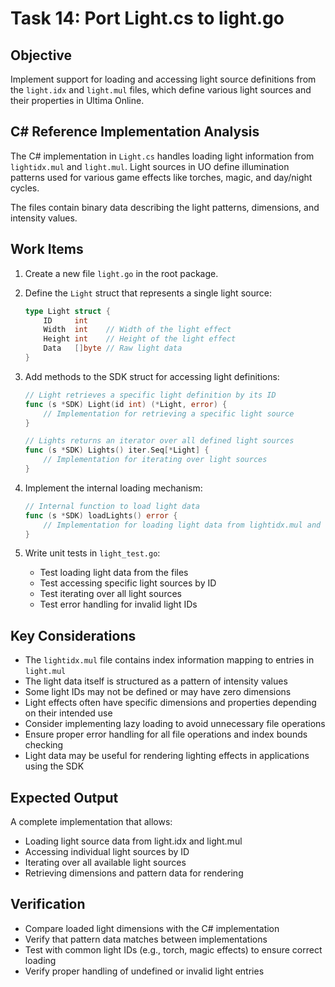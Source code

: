 # Task 14: Port Light.cs to light.go

## Objective
Implement support for loading and accessing light source definitions from the `light.idx` and `light.mul` files, which define various light sources and their properties in Ultima Online.

## C# Reference Implementation Analysis
The C# implementation in `Light.cs` handles loading light information from `lightidx.mul` and `light.mul`. Light sources in UO define illumination patterns used for various game effects like torches, magic, and day/night cycles.

The files contain binary data describing the light patterns, dimensions, and intensity values.

## Work Items
1. Create a new file `light.go` in the root package.

2. Define the `Light` struct that represents a single light source:
   ```go
   type Light struct {
       ID     int
       Width  int    // Width of the light effect
       Height int    // Height of the light effect
       Data   []byte // Raw light data
   }
   ```

3. Add methods to the SDK struct for accessing light definitions:
   ```go
   // Light retrieves a specific light definition by its ID
   func (s *SDK) Light(id int) (*Light, error) {
       // Implementation for retrieving a specific light source
   }

   // Lights returns an iterator over all defined light sources
   func (s *SDK) Lights() iter.Seq[*Light] {
       // Implementation for iterating over light sources
   }
   ```

4. Implement the internal loading mechanism:
   ```go
   // Internal function to load light data
   func (s *SDK) loadLights() error {
       // Implementation for loading light data from lightidx.mul and light.mul
   }
   ```

5. Write unit tests in `light_test.go`:
   - Test loading light data from the files
   - Test accessing specific light sources by ID
   - Test iterating over all light sources
   - Test error handling for invalid light IDs

## Key Considerations
- The `lightidx.mul` file contains index information mapping to entries in `light.mul`
- The light data itself is structured as a pattern of intensity values
- Some light IDs may not be defined or may have zero dimensions
- Light effects often have specific dimensions and properties depending on their intended use
- Consider implementing lazy loading to avoid unnecessary file operations
- Ensure proper error handling for all file operations and index bounds checking
- Light data may be useful for rendering lighting effects in applications using the SDK

## Expected Output
A complete implementation that allows:
- Loading light source data from light.idx and light.mul
- Accessing individual light sources by ID
- Iterating over all available light sources
- Retrieving dimensions and pattern data for rendering

## Verification
- Compare loaded light dimensions with the C# implementation
- Verify that pattern data matches between implementations
- Test with common light IDs (e.g., torch, magic effects) to ensure correct loading
- Verify proper handling of undefined or invalid light entries